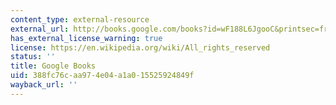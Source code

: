 ```yaml
---
content_type: external-resource
external_url: http://books.google.com/books?id=wF188L6JgooC&printsec=frontcover
has_external_license_warning: true
license: https://en.wikipedia.org/wiki/All_rights_reserved
status: ''
title: Google Books
uid: 388fc76c-aa97-4e04-a1a0-15525924849f
wayback_url: ''
---
```

